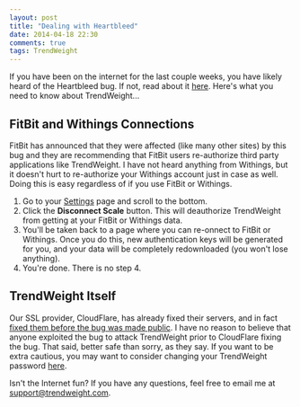 ```yaml
---
layout: post
title: "Dealing with Heartbleed"
date: 2014-04-18 22:30
comments: true
tags: TrendWeight
---
```


If you have been on the internet for the last couple weeks, you have likely heard of the Heartbleed bug.  If not, read about it [here](http://heartbleed.com/).  Here's what you need to know about TrendWeight...

## FitBit and Withings Connections

FitBit has announced that they were affected (like many other sites) by this bug and they are recommending that FitBit users re-authorize third party applications like TrendWeight.  I have not heard anything from Withings, but it doesn't hurt to re-authorize your Withings account just in case as well.  Doing this is easy regardless of if you use FitBit or Withings.

1. Go to your [Settings](https://trendweight.com) page and scroll to the bottom.
2. Click the **Disconnect Scale** button.  This will deauthorize TrendWeight from getting at your FitBit or Withings data.
3. You'll be taken back to a page where you can re-onnect to FitBit or Withings.  Once you do this, new authentication keys will be generated for you, and your data will be completely redownloaded (you won't lose anything).
4. You're done.  There is no step 4.

## TrendWeight Itself

Our SSL provider, CloudFlare, has already fixed their servers, and in fact [fixed them before the bug was made public](http://blog.cloudflare.com/staying-ahead-of-openssl-vulnerabilities).  I have no reason to believe that anyone exploited the bug to attack TrendWeight prior to CloudFlare fixing the bug. That said, better safe than sorry, as they say.  If you want to be extra cautious, you may want to consider changing your TrendWeight password [here](https://trendweight.com/changepassword/).

Isn't the Internet fun?  If you have any questions, feel free to email me at <support@trendweight.com>.

